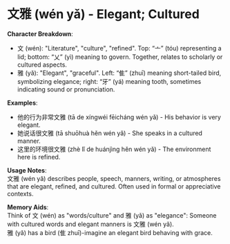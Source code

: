 # **文雅 (wén yǎ) - Elegant; Cultured**

**Character Breakdown**:  
- 文 (wén): "Literature", "culture", "refined". Top: “亠” (tóu) representing a lid; bottom: “乂” (yì) meaning to govern. Together, relates to scholarly or cultured aspects.  
- 雅 (yǎ): "Elegant", "graceful". Left: “隹” (zhuī) meaning short-tailed bird, symbolizing elegance; right: “牙” (yá) meaning tooth, sometimes indicating sound or pronunciation.

**Examples**:  
- 他的行为非常文雅 (tā de xíngwéi fēicháng wén yǎ) - His behavior is very elegant.  
- 她说话很文雅 (tā shuōhuà hěn wén yǎ) - She speaks in a cultured manner.  
- 这里的环境很文雅 (zhè lǐ de huánjìng hěn wén yǎ) - The environment here is refined.

**Usage Notes**:  
文雅 (wén yǎ) describes people, speech, manners, writing, or atmospheres that are elegant, refined, and cultured. Often used in formal or appreciative contexts.

**Memory Aids**:  
Think of 文 (wén) as "words/culture" and 雅 (yǎ) as "elegance": Someone with cultured words and elegant manners is 文雅 (wén yǎ).  
雅 (yǎ) has a bird (隹 zhuī)-imagine an elegant bird behaving with grace.